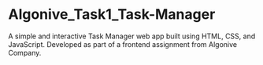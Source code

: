 # Algonive_Task1_Task-Manager
A simple and interactive Task Manager web app built using HTML, CSS, and JavaScript. Developed as part of a frontend assignment from Algonive Company.
